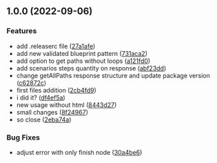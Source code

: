 ## 1.0.0 (2022-09-06)


### Features

* add .releaserc file ([27a1afe](https://github.com/pedropereiraassis/blueprints-tests-mapper/commit/27a1afe2d9ca62ff2661f14f582946d2412768da))
* add new validated blueprint pattern ([731aca2](https://github.com/pedropereiraassis/blueprints-tests-mapper/commit/731aca21f69a3aa730d2c7ad60e9c92516fdb8ba))
* add option to get paths without loops ([a121fd0](https://github.com/pedropereiraassis/blueprints-tests-mapper/commit/a121fd095991d946432f663486f5820e9c5c5c1d))
* add scenarios steps quantity on response ([abf23dd](https://github.com/pedropereiraassis/blueprints-tests-mapper/commit/abf23dd76bff9667f1886c346cbf562704596bcc))
* change getAllPaths response structure and update package version ([c62872c](https://github.com/pedropereiraassis/blueprints-tests-mapper/commit/c62872cdcf399ac7839a5c73a6dc7cd490c72714))
* first files addition ([2cb4fd9](https://github.com/pedropereiraassis/blueprints-tests-mapper/commit/2cb4fd908d7e4622648f7990d31316d371caf7ea))
* i did it? ([df4ef5a](https://github.com/pedropereiraassis/blueprints-tests-mapper/commit/df4ef5a3848127a34d3197ac2c265ba00304ddb5))
* new usage without html ([8443d27](https://github.com/pedropereiraassis/blueprints-tests-mapper/commit/8443d276a87885d119340d65557b8dca8f909c1f))
* small changes ([8f24967](https://github.com/pedropereiraassis/blueprints-tests-mapper/commit/8f249677bcfdedf747ea0ba1e353e3dab0eeb072))
* so close ([2eba74a](https://github.com/pedropereiraassis/blueprints-tests-mapper/commit/2eba74a954d0d0ae0cad3d0d9c86db03fd1200a3))


### Bug Fixes

* adjust error with only finish node ([30a4be6](https://github.com/pedropereiraassis/blueprints-tests-mapper/commit/30a4be63d9fec1d505b8e9ffdd726731c29e158c))
